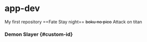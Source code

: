 # app-dev
My first repository
==Fate Stay night==
~~boku no pico~~ Attack on titan
### Demon Slayer {#custom-id}
